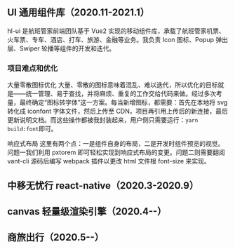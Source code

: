 


## UI 通用组件库（2020.11-2021.1）
hl-ui 是航班管家前端团队基于 Vue2 实现的移动组件库，承载了航班管家机票、火车票、专车、酒店、打车、旅游、金融等业务。我负责 Icon 图标、Popup 弹出层、Swiper 轮播等组件的开发和迭代。

### 项目难点和优化
大量零散图标优化
大量、零散的图标意味着混乱、难以迭代，所以优化的目标就是——统一管理、易于查找，并将麻烦、重复的工作交给代码来做。经过多次考量，最终确定“图标转字体”这一方案。每当新增图标，都需要：首先在本地将 svg 转化成 iconfont 字体文件，然后上传至 CDN，项目再引用上传后的新连接，最后更新说明文档。而这些操作都被我封装起来，用户侧只需要运行：`yarn build:font`即可。

响应式布局
这里有两个点：一是组件自身的布局，二是开发时组件预览的视觉。问题一我们利用 pxtorem 即可轻松实现到响应式布局的变更。问题二则需要翻阅 vant-cli 源码后编写 webpack 插件以更改 html 文件根 font-size 来实现。

## 中移无忧行 react-native（2020.3-2020.9）

## canvas 轻量级渲染引擎（2020.4--）

## 商旅出行（2020.5--）


